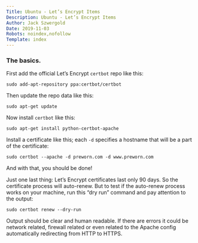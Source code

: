 ```yaml
---
Title: Ubuntu - Let’s Encrypt Items
Description: Ubuntu - Let’s Encrypt Items
Author: Jack Szwergold
Date: 2019-11-03
Robots: noindex,nofollow
Template: index
---
```


### The basics.

First add the official Let’s Encrypt `certbot` repo like this:

    sudo add-apt-repository ppa:certbot/certbot

Then update the repo data like this:
    
    sudo apt-get update
    
Now install `certbot` like this:
    
    sudo apt-get install python-certbot-apache

Install a certificate like this; each `-d` specifies a hostname that will be a part of the certificate:

    sudo certbot --apache -d preworn.com -d www.preworn.com

And with that, you should be done!

Just one last thing: Let’s Encrypt certificates last only 90 days. So the certificate process will auto-renew. But to test if the auto-renew process works on your machine, run this “dry run” command and pay attention to the output:

    sudo certbot renew --dry-run

Output should be clear and human readable. If there are errors it could be network related, firewall related or even related to the Apache config automatically redirecting from HTTP to HTTPS.
